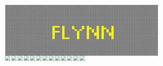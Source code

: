 <p>
  <div>
  <img align="left" width="490" height="165" src="Flynn_GOL_new.gif"/>
    <p>
      <img src="https://img.shields.io/badge/python-3670A0?style=for-the-badge&logo=python&logoColor=ffdd54"/>
      <img src="https://img.shields.io/badge/postgres-%23316192.svg?style=for-the-badge&logo=postgresql&logoColor=white"/>
      <img src="https://img.shields.io/badge/r-%23276DC3.svg?style=for-the-badge&logo=r&logoColor=white"/>
      <img src="https://img.shields.io/badge/jenkins-%232C5263.svg?style=for-the-badge&logo=jenkins&logoColor=white"/>
      <img src="https://img.shields.io/badge/sqlite-%2307405e.svg?style=for-the-badge&logo=sqlite&logoColor=white"/>
      <img src="https://img.shields.io/badge/docker-%230db7ed.svg?style=for-the-badge&logo=docker&logoColor=white"/>
      <img src="https://img.shields.io/badge/shell_script-%23121011.svg?style=for-the-badge&logo=gnu-bash&logoColor=white"/>
      <img src="https://img.shields.io/badge/flask-%23000.svg?style=for-the-badge&logo=flask&logoColor=white"/>
      <img src="https://img.shields.io/badge/github-%23121011.svg?style=for-the-badge&logo=github&logoColor=white"/>
      <img src="https://img.shields.io/badge/git-%23F05033.svg?style=for-the-badge&logo=git&logoColor=white"/>
      <img src="https://img.shields.io/badge/TensorFlow-%23FF6F00.svg?style=for-the-badge&logo=TensorFlow&logoColor=white"/>
      <img src="https://img.shields.io/badge/scikit--learn-%23F7931E.svg?style=for-the-badge&logo=scikit-learn&logoColor=white"/>
      <img src="https://img.shields.io/badge/latex-%23008080.svg?style=for-the-badge&logo=latex&logoColor=white"/>
    </p>
  </div>
</p>
